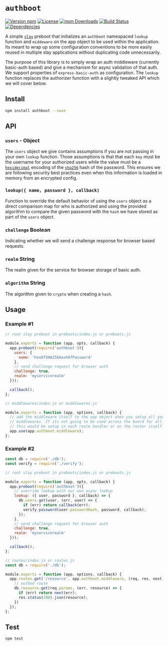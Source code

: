 # `authboot`

[![Version npm](https://img.shields.io/npm/v/authboot.svg?style=flat-square)](https://www.npmjs.com/package/authboot)
[![License](https://img.shields.io/npm/l/wrhs.svg?style=flat-square)](https://github.com/warehouseai/authboot/blob/master/LICENSE)
[![npm Downloads](https://img.shields.io/npm/dm/authboot.svg?style=flat-square)](https://npmcharts.com/compare/authboot?minimal=true)
[![Build Status](https://travis-ci.org/warehouseai/authboot.svg?branch=master)](https://travis-ci.org/warehouseai/authboot)
[![Dependencies](https://img.shields.io/david/warehouseai/authboot.svg?style=flat-square)](https://github.com/warehouseai/authboot/blob/master/package.json)

A simple [`slay`][slay] preboot that initializes an `authboot` namespaced
`lookup` function and `middeware` on the app object to be used within the
application. Its meant to wrap up some configuration conventions to be more
easily reused in multiple slay applications without duplicating code
unnecessarily.

The purpose of this library is to simply wrap an auth middleware (currently
basic-auth based) and give a mechanism for async validation of that auth. We
support properties of `express-basic-auth` as configuration. The `lookup`
function replaces the authorizer function with a slightly tweaked API which we
will cover below.

## Install

```sh
npm install authboot --save
```

## API

### `users` - Object

The `users` object we give contains assumptions if you are not passing in your
own `lookup` function. Those assumptions is that that each `key` must be the
username for your authorized users while the value must be a
[`hexidecimal`][hexidecimal] encoding of the [`sha256`][sha256] hash of the
password. This ensures we are following security best practices even
when this information is loaded in memory from an encrypted config.

### `lookup({ name, password }, callback)`

Function to override the default behavior of using the `users` object as
a direct comparison map for who is authorized and using the provided algorithm
to compare the given password with the `hash` we have stored as part of
the `users` object.

### `challenge` Boolean

Indicating whether we will send a challenge response for browser based requests.

### `realm` String

The realm given for the service for browser storage of basic auth.

### `algorithm` String

The algorithm given to `crypto` when creating a `hash`.

## Usage

### Example #1
```js
// root slay preboot in preboots/index.js or preboots.js

module.exports = function (app, opts, callback) {
  app.preboot(require('authboot')({
    users: {
      name: 'hexOfSHA256HashOfPassword'
    },
    // send challenge request for browser auth
    challenge: true,
    realm: 'myservicerealm'
  }));

  callback();
};
```

```js
// middlewares/index.js or middlewares.js

module.exports = function (app, options, callback) {
  // add the middleware itself to the app object when you setup all your other
  // middlewares. If its not going to be used across the board for all routes,
  // this would be setup in each route handler or on the router itself.
  app.use(app.authboot.middleware);
};

```

### Example #2
```js
const db = require('./db');
const verify = require('./verify');

// root slay preboot in preboots/index.js or preboots.js

module.exports = function (app, opts, callback) {
  app.preboot(require('authboot')({
    // override lookup with our own async lookup
    lookup: ({ user, password }, callback) => {
      db.users.get(user, (err, user) => {
        if (err) return callback(err);
        verify.password(user.passwordHash, password, callback);
      });
    },
    // send challenge request for browser auth
    challenge: true,
    realm: 'myservicerealm'
  }));

  callback();
};
```

```js
// routes/index.js or routes.js
const db = require('./db');

module.exports = function (app, options, callback) {
  app.routes.get('/resource', app.authboot.middleware, (req, res, next) => {
    // authed route
    db.resource.get(req.params, (err, resource) => {
      if (err) return next(err);
      res.status(200).json(resource);
    })
  });
};

```

## Test

```sh
npm test
```

[slay]: https://github.com/godaddy/slay
[hexidecimal]: https://en.wikipedia.org/wiki/Hexadecimal#Transfer_encoding
[sha256]: https://en.wikipedia.org/wiki/Secure_Hash_Algorithms#Comparison_of_SHA_functions
